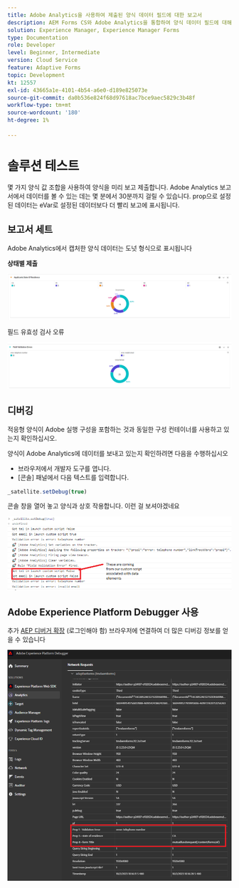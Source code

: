 ```yaml
---
title: Adobe Analytics을 사용하여 제출된 양식 데이터 필드에 대한 보고서
description: AEM Forms CS와 Adobe Analytics을 통합하여 양식 데이터 필드에 대해 보고합니다
solution: Experience Manager, Experience Manager Forms
type: Documentation
role: Developer
level: Beginner, Intermediate
version: Cloud Service
feature: Adaptive Forms
topic: Development
kt: 12557
exl-id: 43665a1e-4101-4b54-a6e0-d189e825073e
source-git-commit: da0b536e824f68d97618ac7bce9aec5829c3b48f
workflow-type: tm+mt
source-wordcount: '180'
ht-degree: 1%

---
```


# 솔루션 테스트

몇 가지 양식 값 조합을 사용하여 양식을 미리 보고 제출합니다. Adobe Analytics 보고서에서 데이터를 볼 수 있는 데는 몇 분에서 30분까지 걸릴 수 있습니다. prop으로 설정된 데이터는 eVar로 설정된 데이터보다 더 빨리 보고에 표시됩니다.

## 보고서 세트

Adobe Analytics에서 캡처한 양식 데이터는 도넛 형식으로 표시됩니다

**상태별 제출**

![applicentsbystate](assets/donut.png)

필드 유효성 검사 오류

![필드 유효성 검사 오류](assets/donut-field-validation.png)

## 디버깅

적응형 양식이 Adobe 실행 구성을 포함하는 것과 동일한 구성 컨테이너를 사용하고 있는지 확인하십시오.

양식이 Adobe Analytics에 데이터를 보내고 있는지 확인하려면 다음을 수행하십시오

* 브라우저에서 개발자 도구를 엽니다.
* [콘솔] 패널에서 다음 텍스트를 입력합니다.

```javascript
_satellite.setDebug(true)
```

콘솔 창을 열어 놓고 양식과 상호 작용합니다. 이런 걸 보셔야겠네요

![콘솔 디버그](assets/debug.png)

## Adobe Experience Platform Debugger 사용

추가 [AEP 디버거 확장](https://experienceleague.adobe.com/docs/experience-platform/debugger/home.html) (로그인해야 함) 브라우저에 연결하여 더 많은 디버깅 정보를 얻을 수 있습니다

![플랫폼 디버거](assets/platform-debugger.png)
